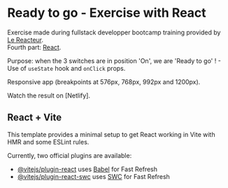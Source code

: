 # Ready to go - Exercise with React

Exercise made during fullstack developper bootcamp training provided by [Le Reacteur](https://www.lereacteur.io/).  
Fourth part: [React](https://react.dev/blog/2023/03/16/introducing-react-dev).

Purpose: when the 3 switches are in position 'On', we are 'Ready to go' ! - Use of `useState` hook and `onClick` props. 

Responsive app (breakpoints at 576px, 768px, 992px and 1200px).

Watch the result on [Netlify].

## React + Vite

This template provides a minimal setup to get React working in Vite with HMR and some ESLint rules.

Currently, two official plugins are available:

- [@vitejs/plugin-react](https://github.com/vitejs/vite-plugin-react/blob/main/packages/plugin-react/README.md) uses [Babel](https://babeljs.io/) for Fast Refresh
- [@vitejs/plugin-react-swc](https://github.com/vitejs/vite-plugin-react-swc) uses [SWC](https://swc.rs/) for Fast Refresh
